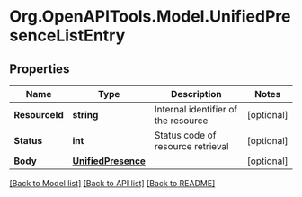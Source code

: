 
# Org.OpenAPITools.Model.UnifiedPresenceListEntry

## Properties

Name | Type | Description | Notes
------------ | ------------- | ------------- | -------------
**ResourceId** | **string** | Internal identifier of the resource | [optional] 
**Status** | **int** | Status code of resource retrieval | [optional] 
**Body** | [**UnifiedPresence**](UnifiedPresence.md) |  | [optional] 

[[Back to Model list]](../README.md#documentation-for-models)
[[Back to API list]](../README.md#documentation-for-api-endpoints)
[[Back to README]](../README.md)

